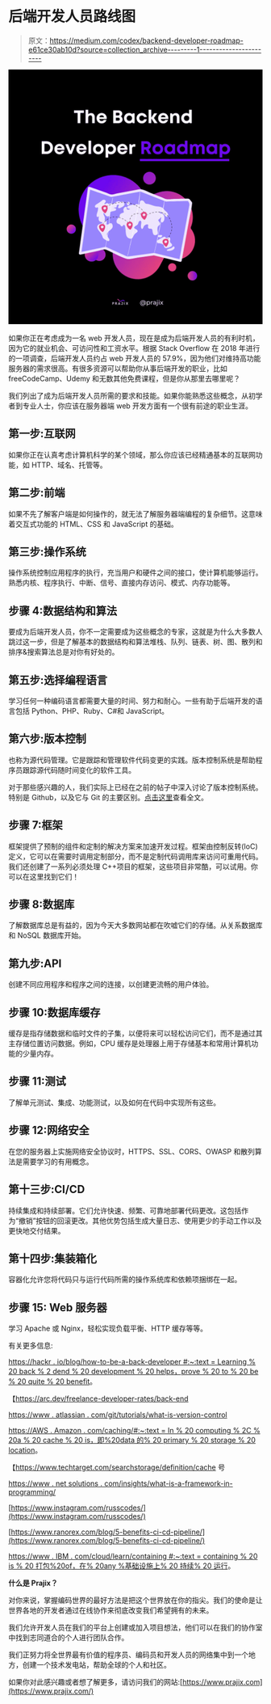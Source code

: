 # 后端开发人员路线图

> 原文：<https://medium.com/codex/backend-developer-roadmap-e61ce30ab10d?source=collection_archive---------1----------------------->

![](img/d44b641e9627504c36fd2473df0c0529.png)

如果你正在考虑成为一名 web 开发人员，现在是成为后端开发人员的有利时机，因为它的就业机会、可访问性和工资水平。根据 Stack Overflow 在 2018 年进行的一项调查，后端开发人员约占 web 开发人员的 57.9%，因为他们对维持高功能服务器的需求很高。有很多资源可以帮助你从事后端开发的职业，比如 freeCodeCamp、Udemy 和无数其他免费课程，但是你从那里去哪里呢？

我们列出了成为后端开发人员所需的要求和技能。如果你能熟悉这些概念，从初学者到专业人士，你应该在服务器端 web 开发方面有一个很有前途的职业生涯。

## 第一步:互联网

如果你正在认真考虑计算机科学的某个领域，那么你应该已经精通基本的互联网功能，如 HTTP、域名、托管等。

## 第二步:前端

如果不先了解客户端是如何操作的，就无法了解服务器端编程的复杂细节。这意味着交互式功能的 HTML、CSS 和 JavaScript 的基础。

## 第三步:操作系统

操作系统控制应用程序的执行，充当用户和硬件之间的接口，使计算机能够运行。熟悉内核、程序执行、中断、信号、直接内存访问、模式、内存功能等。

## 步骤 4:数据结构和算法

要成为后端开发人员，你不一定需要成为这些概念的专家，这就是为什么大多数人跳过这一步，但是了解基本的数据结构和算法堆栈、队列、链表、树、图、散列和排序&搜索算法总是对你有好处的。

## 第五步:选择编程语言

学习任何一种编码语言都需要大量的时间、努力和耐心。一些有助于后端开发的语言包括 Python、PHP、Ruby、C#和 JavaScript。

## 第六步:版本控制

也称为源代码管理。它是跟踪和管理软件代码变更的实践。版本控制系统是帮助程序员跟踪源代码随时间变化的软件工具。

对于那些感兴趣的人，我们实际上已经在之前的帖子中深入讨论了版本控制系统。特别是 Github，以及它与 Git 的主要区别。[点击这里](/codex/git-vs-github-whats-the-difference-c39c96a9909)查看全文。

## 步骤 7:框架

框架提供了预制的组件和定制的解决方案来加速开发过程。框架由控制反转(IoC)定义，它可以在需要时调用定制部分，而不是定制代码调用库来访问可重用代码。我们还创建了一系列必须处理 C++项目的框架，这些项目非常酷，可以试用。你可以在这里找到它们！

## 步骤 8:数据库

了解数据库总是有益的，因为今天大多数网站都在吹嘘它们的存储。从关系数据库和 NoSQL 数据库开始。

## 第九步:API

创建不同应用程序和程序之间的连接，以创建更流畅的用户体验。

## 步骤 10:数据库缓存

缓存是指存储数据和临时文件的子集，以便将来可以轻松访问它们，而不是通过其主存储位置访问数据。例如，CPU 缓存是处理器上用于存储基本和常用计算机功能的少量内存。

## 步骤 11:测试

了解单元测试、集成、功能测试，以及如何在代码中实现所有这些。

## 步骤 12:网络安全

在您的服务器上实施网络安全协议时，HTTPS、SSL、CORS、OWASP 和散列算法是需要学习的有用概念。

## 第十三步:CI/CD

持续集成和持续部署。它们允许快速、频繁、可靠地部署代码更改。这包括作为“撤销”按钮的回滚更改。其他优势包括生成大量日志、使用更少的手动工作以及更快地交付结果。

## 第十四步:集装箱化

容器化允许您将代码只与运行代码所需的操作系统库和依赖项捆绑在一起。

## 步骤 15: Web 服务器

学习 Apache 或 Nginx，轻松实现负载平衡、HTTP 缓存等等。

有关更多信息:

[https://hackr . io/blog/how-to-be-a-back-developer #:~:text = Learning % 20 back % 2 dend % 20 development % 20 helps，prove % 20 to % 20 be % 20 quite % 20 benefit](https://hackr.io/blog/how-to-become-a-backend-developer#:~:text=Learning%20back%2Dend%20development%20helps,prove%20to%20be%20quite%20beneficial)。

【https://arc.dev/freelance-developer-rates/back-end 

[https://www . atlassian . com/git/tutorials/what-is-version-control](https://www.atlassian.com/git/tutorials/what-is-version-control)

[https://AWS . Amazon . com/caching/#:~:text = In % 20 computing % 2C % 20a % 20 cache % 20 is，即%20data 的% 20 primary % 20 storage % 20 location](https://aws.amazon.com/caching/#:~:text=In%20computing%2C%20a%20cache%20is,the%20data's%20primary%20storage%20location)。

【https://www.techtarget.com/searchstorage/definition/cache 号

[https://www . net solutions . com/insights/what-is-a-framework-in-programming/](https://www.netsolutions.com/insights/what-is-a-framework-in-programming/)

[https://www.instagram.com/russcodes/](https://www.instagram.com/russcodes/)

[https://www.ranorex.com/blog/5-benefits-ci-cd-pipeline/](https://www.ranorex.com/blog/5-benefits-ci-cd-pipeline/)

[https://www . IBM . com/cloud/learn/containing #:~:text = containing % 20 is % 20 打包%20of，在% 20any %基础设施上% 20 持续% 20 运行](https://www.ibm.com/cloud/learn/containerization#:~:text=Containerization%20is%20the%20packaging%20of,runs%20consistently%20on%20any%20infrastructure)。

**什么是 Prajix？**

对你来说，掌握编码世界的最好方法是把这个世界放在你的指尖。我们的使命是让世界各地的开发者通过在线协作来彻底改变我们希望拥有的未来。

我们允许开发人员在我们的平台上创建或加入项目想法，他们可以在我们的协作室中找到志同道合的个人进行团队合作。

我们正努力将全世界最有价值的程序员、编码员和开发人员的网络集中到一个地方，创建一个技术发电站，帮助全球的个人和社区。

如果你对此感兴趣或者想了解更多，请访问我们的网站:[https://www.prajix.com](https://www.prajix.com/)